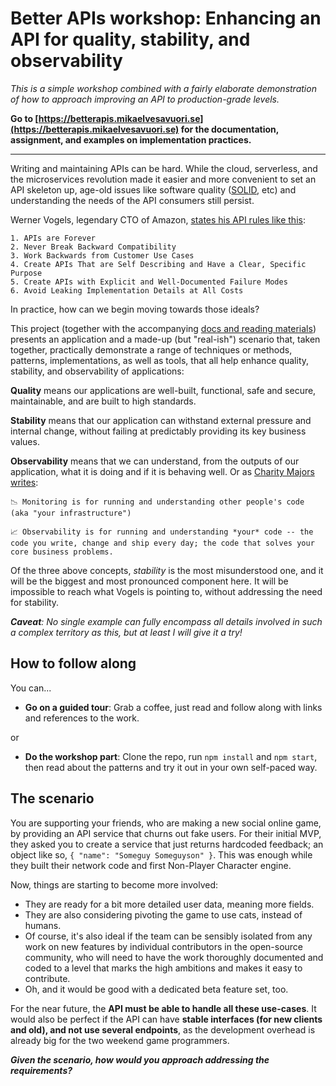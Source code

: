 # Better APIs workshop: Enhancing an API for quality, stability, and observability

_This is a simple workshop combined with a fairly elaborate demonstration of how to approach improving an API to production-grade levels._

**Go to [https://betterapis.mikaelvesavuori.se](https://betterapis.mikaelvesavuori.se) for the documentation, assignment, and examples on implementation practices.**

---

Writing and maintaining APIs can be hard. While the cloud, serverless, and the microservices revolution made it easier and more convenient to set an API skeleton up, age-old issues like software quality ([SOLID](https://stackoverflow.blog/2021/11/01/why-solid-principles-are-still-the-foundation-for-modern-software-architecture/), etc) and understanding the needs of the API consumers still persist.

Werner Vogels, legendary CTO of Amazon, [states his API rules like this](https://www.youtube.com/watch?app=desktop&v=8_Xs8Ik0h1w):

```
1. APIs are Forever
2. Never Break Backward Compatibility
3. Work Backwards from Customer Use Cases
4. Create APIs That are Self Describing and Have a Clear, Specific Purpose
5. Create APIs with Explicit and Well-Documented Failure Modes
6. Avoid Leaking Implementation Details at All Costs
```

In practice, how can we begin moving towards those ideals?

This project (together with the accompanying [docs and reading materials](https://mikael-vesavuori.gitbook.io/better-apis-quality-stability-observability/)) presents an application and a made-up (but "real-ish") scenario that, taken together, practically demonstrate a range of techniques or methods, patterns, implementations, as well as tools, that all help enhance quality, stability, and observability of applications:

**Quality** means our applications are well-built, functional, safe and secure, maintainable, and are built to high standards.

**Stability** means that our application can withstand external pressure and internal change, without failing at predictably providing its key business values.

**Observability** means that we can understand, from the outputs of our application, what it is doing and if it is behaving well. Or as [Charity Majors writes](https://twitter.com/mipsytipsy/status/1305398051842871297):

```
📉 Monitoring is for running and understanding other people's code (aka "your infrastructure")

📈 Observability is for running and understanding *your* code -- the code you write, change and ship every day; the code that solves your core business problems.
```

Of the three above concepts, _stability_ is the most misunderstood one, and it will be the biggest and most pronounced component here. It will be impossible to reach what Vogels is pointing to, without addressing the need for stability.

_**Caveat**: No single example can fully encompass all details involved in such a complex territory as this, but at least I will give it a try!_

## How to follow along

You can...

- **Go on a guided tour**: Grab a coffee, just read and follow along with links and references to the work.

or

- **Do the workshop part**: Clone the repo, run `npm install` and `npm start`, then read about the patterns and try it out in your own self-paced way.

## The scenario

You are supporting your friends, who are making a new social online game, by providing an API service that churns out fake users. For their initial MVP, they asked you to create a service that just returns hardcoded feedback; an object like so, `{ "name": "Someguy Someguyson" }`. This was enough while they built their network code and first Non-Player Character engine.

Now, things are starting to become more involved:

- They are ready for a bit more detailed user data, meaning more fields.
- They are also considering pivoting the game to use cats, instead of humans.
- Of course, it's also ideal if the team can be sensibly isolated from any work on new features by individual contributors in the open-source community, who will need to have the work thoroughly documented and coded to a level that marks the high ambitions and makes it easy to contribute.
- Oh, and it would be good with a dedicated beta feature set, too.

For the near future, the **API must be able to handle all these use-cases**. It would also be perfect if the API can have **stable interfaces (for new clients and old), and not use several endpoints**, as the development overhead is already big for the two weekend game programmers.

_**Given the scenario, how would you approach addressing the requirements?**_
